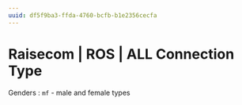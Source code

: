 ```yaml
---
uuid: df5f9ba3-ffda-4760-bcfb-b1e2356cecfa
---
```

# Raisecom | ROS | ALL Connection Type

Genders
: `mf` - male and female types
